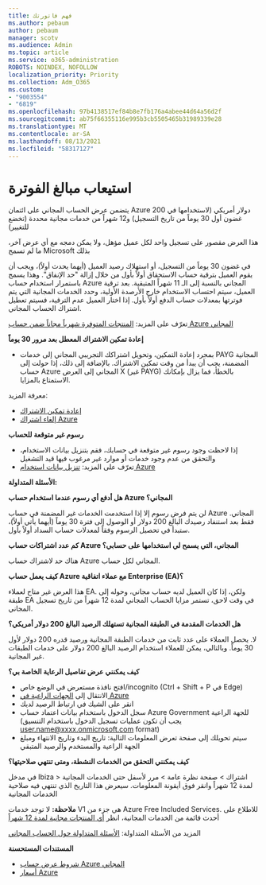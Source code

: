 ```yaml
---
title: فهم فاتورتك
ms.author: pebaum
author: pebaum
manager: scotv
ms.audience: Admin
ms.topic: article
ms.service: o365-administration
ROBOTS: NOINDEX, NOFOLLOW
localization_priority: Priority
ms.collection: Adm_O365
ms.custom:
- "9003554"
- "6819"
ms.openlocfilehash: 97b4138517ef84b8e7fb176a4abee44d64a56d2f
ms.sourcegitcommit: ab75f66355116e995b3cb5505465b31989339e28
ms.translationtype: MT
ms.contentlocale: ar-SA
ms.lasthandoff: 08/13/2021
ms.locfileid: "58317127"
---
```

# <a name="understand-billing-amount"></a>استيعاب مبالغ الفوترة

يتضمن عرض الحساب المجاني على ائتمان Azure 200 دولار أمريكي (لاستخدامها في غضون أول 30 يوماً من تاريخ التسجيل) و12 شهراً من خدمات مجانية محددة (تخضع للتغيير)

هذا العرض مقصور على تسجيل واحد لكل عميل مؤهل، ولا يمكن دمجه مع أي عرض آخر، ما لم تسمح Microsoft بذلك

في غضون 30 يوماً من التسجيل، أو استهلاك رصيد العميل (أيهما يحدث أولاً)، ويجب أن يقوم العميل بترقية حساب الاستحقاق أولاً بأول من خلال إزالة "حد الإنفاق". وهذا يسمح باستمرار استخدام حساب Azure المجاني بالنسبة إلى الـ 11 شهراً المتبقية. بعد ترقية العميل، سيتم احتساب الاستخدام خارج الأرصدة الأولية، وحدد الخدمات المجانية التي يتم فوترتها بمعدلات حساب الدفع أولاً بأول. إذا اختار العميل عدم الترقية، فسيتم تعطيل اشتراك الحساب المجاني.

تعرّف على المزيد: [المنتجات المتوفرة شهرياً مجاناً ضمن حساب Azure المجاني](https://azure.microsoft.com/free/free-account-faq/)

**إعادة تمكين الاشتراك المعطل بعد مرور 30 يوماً**

- بمجرد إعادة التمكين، وتحويل اشتراكك التجريبي المجاني إلى خدمات PAYG المجانية المضمنة، يجب أن يبدأ من وقت تمكين الاشتراك. بالإضافة إلى ذلك، إذا حولت إلى حساب Azure المجاني إلى العرض X (غير PAYG) بالخطأ، فما يزال بإمكانك الاستمتاع بالمزايا.

معرفة المزيد: 
- [إعادة تمكين الاشتراك](https://docs.microsoft.com/azure/billing/billing-subscription-become-disable?WT.mc_id=Portal-Microsoft_Azure_Support)
- [إلغاء اشتراك Azure](https://docs.microsoft.com/azure/billing/billing-how-to-cancel-azure-subscription?WT.mc_id=Portal-Microsoft_Azure_Support)

**رسوم غير متوقعة للحساب**

- إذا لاحظت وجود رسوم غير متوقعة في حسابك، فقم بتنزيل بيانات الاستخدام، والتحقق من عدم وجود خدمات أو موارد غير مرغوب فيها قيد التشغيل
- تعرّف على المزيد: [تنزيل بيانات استخدام Azure](https://docs.microsoft.com/azure/billing/billing-download-azure-invoice-daily-usage-date?WT.mc_id=Portal-Microsoft_Azure_Support#download-usage)

**الأسئلة المتداولة:**

**هل أدفع أي رسوم عندما استخدام حساب Azure المجاني؟**

لن يتم فرض رسوم إلا إذا استخدمت الخدمات غير المضمنة في حساب Azure المجاني. فقط بعد استنفاد رصيدك البالغ 200 دولار أو الوصول إلى فترة 30 يوماً (أيهما يأتي أولاً)، ستبدأ في تحصيل الرسوم وفقاً لمعدلات حساب السداد أولاً بأول.

**كم عدد اشتراكات حساب Azure المجاني، التي يسمح لي استخدامها على حسابي؟**  

هناك حد لاشتراك حساب Azure المجاني لكل حساب.

**كيف يعمل حساب Azure مع عملاء اتفاقية Enterprise (EA)؟**  

هذا العرض غير متاح لعملاء EA. ولكن، إذا كان العميل لديه حساب مجاني، وحوله إلى طبقة EA في وقت لاحق، تستمر مزايا الحساب المجاني لمدة 12 شهراً من تاريخ تسجيل المجاني.

**هل الخدمات المقدمة في الطبقة المجانية تستهلك الرصيد البالغ 200 دولار أمريكي؟**  

لا. يحصل العملاء على عدد ثابت من خدمات الطبقة المجانية ورصيد قدره 200 دولار لأول 30 يوماً. وبالتالي، يمكن للعملاء استخدام الرصيد البالغ 200 دولار على خدمات الطبقات غير المجانية.

**كيف يمكنني عرض تفاصيل الرعاية الخاصة بي؟**

- افتح نافذة مستعرض في الوضع خاص/incognito (Ctrl + Shift + P في Edge)
- الانتقال إلى [الجهات الراعية في Azure](http://www.microsoftazuresponsorships.com/)
- انقر على الشيك في ارتباط الرصيد لديك
- سجل الدخول باستخدام بيانات اعتماد حساب Azure Government للجهة الراعية (يجب أن تكون عمليات تسجيل الدخول باستخدام التنسيق user.name@xxxx.onmicrosoft.com format)
- سيتم تحويلك إلى صفحة تعرض المعلومات التالية: تاريخ البدء وتاريخ الانتهاء ومبلغ الجهة الراعية والمستخدم والرصيد المتبقي

**كيف يمكنني التحقق من الخدمات النشطة، ومتى تنتهي صلاحيتها؟**

في مدخل Ibiza > اشتراك > صفحة نظرة عامة > مرر لأسفل حتى الخدمات المجانية لمدة 12 شهراً وانقر فوق أيقونة المعلومات. سيعرض هذا التاريخ الذي تنتهي فيه صلاحية الخدمات المجانية

**ملاحظة:** لا توجد خدمات V1 هي جزء من Azure Free Included Services. للاطلاع على أحدث قائمة من الخدمات المجانية، انظر [أي المنتجات مجانية لمدة 12 شهراً](http://www.microsoftazuresponsorships.com/)

المزيد من الأسئلة المتداولة: [الأسئلة المتداولة حول الحساب المجاني](https://azure.microsoft.com/free/free-account-faq/)

**المستندات المستحسنة**

- [شروط عرض حساب Azure المجاني](https://azure.microsoft.com/offers/ms-azr-0044p/)
- [أسعار Azure](https://azure.microsoft.com/pricing/)